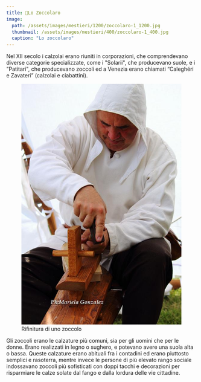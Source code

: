 ```yaml
---
title: 👡Lo Zoccolaro
image: 
  path: /assets/images/mestieri/1200/zoccolaro-1_1200.jpg
  thumbnail: /assets/images/mestieri/400/zoccolaro-1_400.jpg
  caption: "Lo zoccolaro"
---
```



Nel XII secolo i calzolai erano riuniti in corporazioni, che comprendevano diverse categorie specializzate, come i "Solarii", che producevano suole, e i "Patitari", che producevano zoccoli ed a Venezia erano chiamati “Caleghéri e Zavateri” (calzolai e ciabattini).

<!-- more -->

<figure class="align-center">
    <img src="/assets/images/mestieri/800/zoccolaro-2_800.jpg" alt="Rifinitura di uno zoccolo">
  <figcaption>Rifinitura di uno zoccolo</figcaption>
</figure>

Gli zoccoli erano le calzature più comuni, sia per gli uomini che per le donne. Erano realizzati in legno o sughero, e potevano avere una suola alta o bassa. Queste calzature erano abituali fra i contadini ed erano piuttosto semplici e rasoterra, mentre invece le persone di più elevato rango sociale indossavano zoccoli più sofisticati con doppi tacchi e decorazioni per risparmiare le calze solate dal fango e dalla lordura delle vie cittadine.
